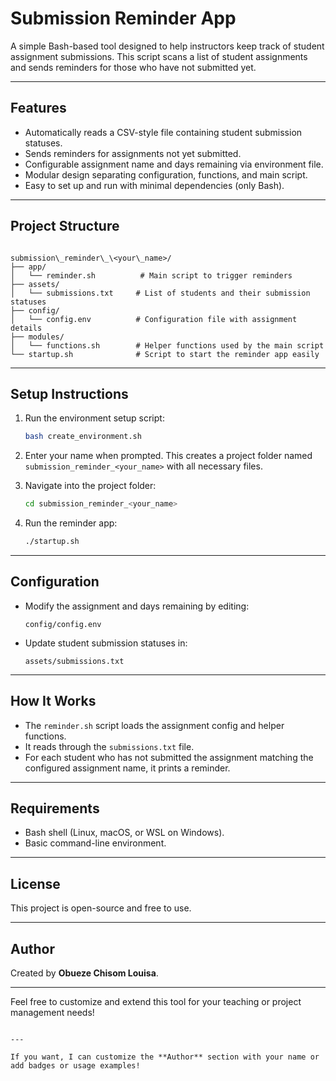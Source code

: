 # Submission Reminder App

A simple Bash-based tool designed to help instructors keep track of student assignment submissions. This script scans a list of student assignments and sends reminders for those who have not submitted yet.

---

## Features

- Automatically reads a CSV-style file containing student submission statuses.
- Sends reminders for assignments not yet submitted.
- Configurable assignment name and days remaining via environment file.
- Modular design separating configuration, functions, and main script.
- Easy to set up and run with minimal dependencies (only Bash).

---

## Project Structure

```

submission\_reminder\_\<your\_name>/
├── app/
│   └── reminder.sh          # Main script to trigger reminders
├── assets/
│   └── submissions.txt     # List of students and their submission statuses
├── config/
│   └── config.env          # Configuration file with assignment details
├── modules/
│   └── functions.sh        # Helper functions used by the main script
└── startup.sh              # Script to start the reminder app easily

````

---

## Setup Instructions

1. Run the environment setup script:

    ```bash
    bash create_environment.sh
    ```

2. Enter your name when prompted. This creates a project folder named `submission_reminder_<your_name>` with all necessary files.

3. Navigate into the project folder:

    ```bash
    cd submission_reminder_<your_name>
    ```

4. Run the reminder app:

    ```bash
    ./startup.sh
    ```

---

## Configuration

- Modify the assignment and days remaining by editing:

    ```
    config/config.env
    ```

- Update student submission statuses in:

    ```
    assets/submissions.txt
    ```

---

## How It Works

- The `reminder.sh` script loads the assignment config and helper functions.
- It reads through the `submissions.txt` file.
- For each student who has not submitted the assignment matching the configured assignment name, it prints a reminder.

---

## Requirements

- Bash shell (Linux, macOS, or WSL on Windows).
- Basic command-line environment.

---

## License

This project is open-source and free to use.

---

## Author

Created by **Obueze Chisom Louisa**.

---

Feel free to customize and extend this tool for your teaching or project management needs!
````

---

If you want, I can customize the **Author** section with your name or add badges or usage examples!
